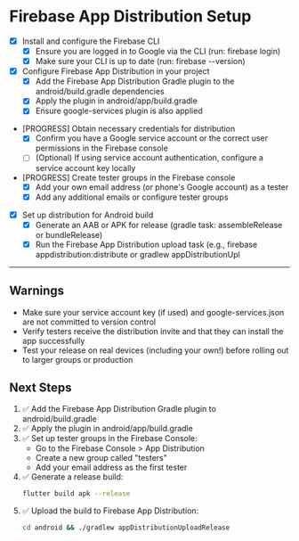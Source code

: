 # Firebase App Distribution Setup

- [x] Install and configure the Firebase CLI
  - [x] Ensure you are logged in to Google via the CLI (run: firebase login)
  - [x] Make sure your CLI is up to date (run: firebase --version)

- [x] Configure Firebase App Distribution in your project
  - [x] Add the Firebase App Distribution Gradle plugin to the android/build.gradle dependencies
  - [x] Apply the plugin in android/app/build.gradle
  - [x] Ensure google-services plugin is also applied

- [PROGRESS] Obtain necessary credentials for distribution
  - [x] Confirm you have a Google service account or the correct user permissions in the Firebase console
  - [ ] (Optional) If using service account authentication, configure a service account key locally

- [PROGRESS] Create tester groups in the Firebase console
  - [x] Add your own email address (or phone's Google account) as a tester
  - [x] Add any additional emails or configure tester groups

- [x] Set up distribution for Android build
  - [x] Generate an AAB or APK for release (gradle task: assembleRelease or bundleRelease)
  - [x] Run the Firebase App Distribution upload task (e.g., firebase appdistribution:distribute or gradlew appDistributionUpl
---

## Warnings
- Make sure your service account key (if used) and google-services.json are not committed to version control  
- Verify testers receive the distribution invite and that they can install the app successfully  
- Test your release on real devices (including your own!) before rolling out to larger groups or production 

## Next Steps
1. ✅ Add the Firebase App Distribution Gradle plugin to android/build.gradle
2. ✅ Apply the plugin in android/app/build.gradle
3. ✅ Set up tester groups in the Firebase Console:
   - Go to the Firebase Console > App Distribution
   - Create a new group called "testers"
   - Add your email address as the first tester
4. ✅ Generate a release build:
   ```bash
   flutter build apk --release
   ```
5. ✅ Upload the build to Firebase App Distribution:
   ```bash
   cd android && ./gradlew appDistributionUploadRelease
   ``` 